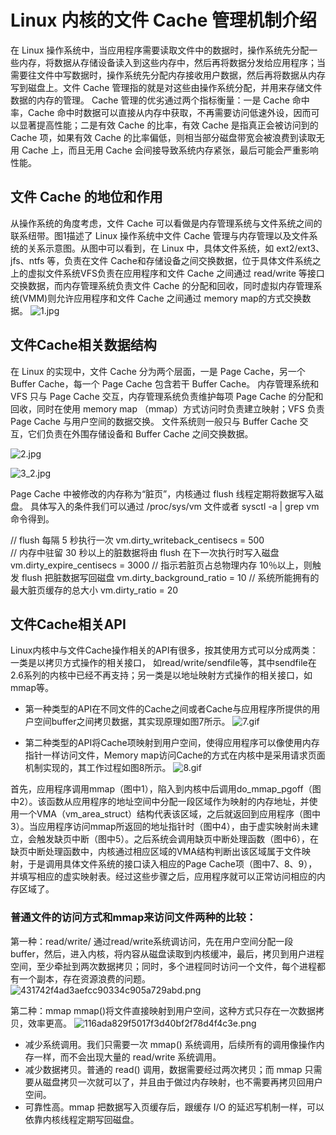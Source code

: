 # Linux 内核的文件 Cache 管理机制介绍
在 Linux 操作系统中，当应用程序需要读取文件中的数据时，操作系统先分配一些内存，将数据从存储设备读入到这些内存中，然后再将数据分发给应用程序；当需要往文件中写数据时，操作系统先分配内存接收用户数据，然后再将数据从内存写到磁盘上。文件 Cache 管理指的就是对这些由操作系统分配，并用来存储文件数据的内存的管理。 Cache 管理的优劣通过两个指标衡量：一是 Cache 命中率，Cache 命中时数据可以直接从内存中获取，不再需要访问低速外设，因而可以显著提高性能；二是有效 Cache 的比率，有效 Cache 是指真正会被访问到的 Cache 项，如果有效 Cache 的比率偏低，则相当部分磁盘带宽会被浪费到读取无用 Cache 上，而且无用 Cache 会间接导致系统内存紧张，最后可能会严重影响性能。
## 文件 Cache 的地位和作用
从操作系统的角度考虑，文件 Cache 可以看做是内存管理系统与文件系统之间的联系纽带。图1描述了 Linux 操作系统中文件 Cache 管理与内存管理以及文件系统的关系示意图。从图中可以看到，在 Linux 中，具体文件系统，如 ext2/ext3、jfs、ntfs 等，负责在文件 Cache和存储设备之间交换数据，位于具体文件系统之上的虚拟文件系统VFS负责在应用程序和文件 Cache 之间通过 read/write 等接口交换数据，而内存管理系统负责文件 Cache 的分配和回收，同时虚拟内存管理系统(VMM)则允许应用程序和文件 Cache 之间通过 memory map的方式交换数据。
![1.jpg](./1.jpg)

## 文件Cache相关数据结构
在 Linux 的实现中，文件 Cache 分为两个层面，一是 Page Cache，另一个 Buffer Cache，每一个 Page Cache 包含若干 Buffer Cache。
内存管理系统和 VFS 只与 Page Cache 交互，内存管理系统负责维护每项 Page Cache 的分配和回收，同时在使用 memory map （mmap）方式访问时负责建立映射；VFS 负责 Page Cache 与用户空间的数据交换。
文件系统则一般只与 Buffer Cache 交互，它们负责在外围存储设备和 Buffer Cache 之间交换数据。

![2.jpg](./2.jpg)
 
![3_2.jpg](./3_2.jpg)

 Page Cache 中被修改的内存称为“脏页”，内核通过 flush 线程定期将数据写入磁盘。
具体写入的条件我们可以通过 /proc/sys/vm 文件或者 sysctl -a | grep vm 命令得到。

// flush 每隔 5 秒执行一次
vm.dirty_writeback_centisecs = 500  
// 内存中驻留 30 秒以上的脏数据将由 flush 在下一次执行时写入磁盘
vm.dirty_expire_centisecs = 3000 
// 指示若脏页占总物理内存 10％以上，则触发 flush 把脏数据写回磁盘
vm.dirty_background_ratio = 10
// 系统所能拥有的最大脏页缓存的总大小
vm.dirty_ratio = 20

## 文件Cache相关API
Linux内核中与文件Cache操作相关的API有很多，按其使用方式可以分成两类：一类是以拷贝方式操作的相关接口， 如read/write/sendfile等，其中sendfile在2.6系列的内核中已经不再支持；另一类是以地址映射方式操作的相关接口，如mmap等。
* 第一种类型的API在不同文件的Cache之间或者Cache与应用程序所提供的用户空间buffer之间拷贝数据，其实现原理如图7所示。
![7.gif](./7.gif)
 
* 第二种类型的API将Cache项映射到用户空间，使得应用程序可以像使用内存指针一样访问文件，Memory map访问Cache的方式在内核中是采用请求页面机制实现的，其工作过程如图8所示。
![8.gif](./8.gif)

 首先，应用程序调用mmap（图中1），陷入到内核中后调用do_mmap_pgoff（图中2）。该函数从应用程序的地址空间中分配一段区域作为映射的内存地址，并使用一个VMA（vm_area_struct）结构代表该区域，之后就返回到应用程序（图中3）。当应用程序访问mmap所返回的地址指针时（图中4），由于虚实映射尚未建立，会触发缺页中断（图中5）。之后系统会调用缺页中断处理函数（图中6），在缺页中断处理函数中，内核通过相应区域的VMA结构判断出该区域属于文件映射，于是调用具体文件系统的接口读入相应的Page Cache项（图中7、8、9），并填写相应的虚实映射表。经过这些步骤之后，应用程序就可以正常访问相应的内存区域了。
### 普通文件的访问方式和mmap来访问文件两种的比较：
第一种：read/write/
通过read/write系统调访问，先在用户空间分配一段buffer，然后，进入内核，将内容从磁盘读取到内核缓冲，最后，拷贝到用户进程空间，至少牵扯到两次数据拷贝；同时，多个进程同时访问一个文件，每个进程都有一个副本，存在资源浪费的问题。
![431742f4ad3aefcc90334c905a729abd.png](./431742f4ad3aefcc90334c905a729abd.png)
 
第二种：mmap
mmap()将文件直接映射到用户空间，这种方式只存在一次数据拷贝，效率更高。
![116ada829f5017f3d40bf2f78d4f4c3e.png](./116ada829f5017f3d40bf2f78d4f4c3e.png)

* 减少系统调用。我们只需要一次 mmap() 系统调用，后续所有的调用像操作内存一样，而不会出现大量的 read/write 系统调用。
* 减少数据拷贝。普通的 read() 调用，数据需要经过两次拷贝；而 mmap 只需要从磁盘拷贝一次就可以了，并且由于做过内存映射，也不需要再拷贝回用户空间。
* 可靠性高。mmap 把数据写入页缓存后，跟缓存 I/O 的延迟写机制一样，可以依靠内核线程定期写回磁盘。